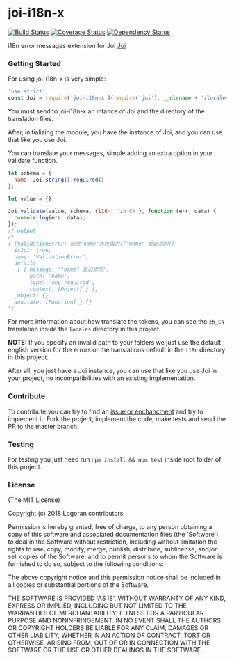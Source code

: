 # joi-i18n-x

[![Build Status][travis-badge]][travis-url]
[![Coverage Status][coveralls-badge]][coveralls-url]
[![Dependency Status][david-badge]][david-url]

i18n error messages extension for Joi [Joi](https://github.com/hapijs/joi)

###  Getting Started
For using joi-i18n-x is very simple:
```javascript
'use strict';
const Joi = require('joi-i18n-x')(require('joi'), __dirname + '/locales');
```
You must send to joi-i18n-x an intance of Joi and the directory of the translation files.

After, initializing the module, you have the instance of Joi, and you can use that like you use Joi.

You can translate your messages, simple adding an extra option in your validate function.

```javascript
let schema = {
  name: Joi.string().required()
};

let value = {};

Joi.validate(value, schema, {i18n: 'zh_CN'}, function (err, data) {
  console.log(err, data);
});
// output
/*
{ [ValidationError: 成员"name"失败因为:["name" 是必须的]]
  isJoi: true,
  name: 'ValidationError',
  details: 
   [ { message: '"name" 是必须的',
       path: 'name',
       type: 'any.required',
       context: [Object] } ],
  _object: {},
  annotate: [Function] } {}
*/
```

For more information about how translate the tokens, you can see the `zh_CN` translation inside the `locales` directory in this project.

**NOTE:** If you specify an invalid path to your folders we just use the default english version for the errors or the translations default in the `i18n` directory in this project.

After all, you just have a Joi instance, you can use that like you use Joi in your project, no incompatibilities with an existing implementation.

### Contribute

To contribute you can try to find an [issue or enchancment][0] and try to
implement it. Fork the project, implement the code, make tests and send the PR to the master branch.

### Testing

For testing you just need run `npm install && npm test` inside root folder of this project. 

### License

(The MIT License)

Copyright (c) 2018 Logoran contributors

Permission is hereby granted, free of charge, to any person obtaining
a copy of this software and associated documentation files (the
'Software'), to deal in the Software without restriction, including
without limitation the rights to use, copy, modify, merge, publish,
distribute, sublicense, and/or sell copies of the Software, and to
permit persons to whom the Software is furnished to do so, subject to
the following conditions:

The above copyright notice and this permission notice shall be
included in all copies or substantial portions of the Software.

THE SOFTWARE IS PROVIDED 'AS IS', WITHOUT WARRANTY OF ANY KIND,
EXPRESS OR IMPLIED, INCLUDING BUT NOT LIMITED TO THE WARRANTIES OF
MERCHANTABILITY, FITNESS FOR A PARTICULAR PURPOSE AND NONINFRINGEMENT.
IN NO EVENT SHALL THE AUTHORS OR COPYRIGHT HOLDERS BE LIABLE FOR ANY
CLAIM, DAMAGES OR OTHER LIABILITY, WHETHER IN AN ACTION OF CONTRACT,
TORT OR OTHERWISE, ARISING FROM, OUT OF OR IN CONNECTION WITH THE
SOFTWARE OR THE USE OR OTHER DEALINGS IN THE SOFTWARE.

[0]: https://github.com/logoran/joi-i18n-x/issues?q=is%3Aopen+is%3Aenchancement+is%3Abug

[travis-badge]: https://api.travis-ci.org/logoran/joi-i18n-x.svg?branch=master
[travis-url]: https://travis-ci.org/logoran/joi-i18n-x
[coveralls-badge]:https://coveralls.io/repos/logoran/joi-i18n-x/badge.svg?branch=master&service=github
[coveralls-url]: https://coveralls.io/github/logoran/joi-i18n-x?branch=master
[david-badge]: https://david-dm.org/logoran/joi-i18n-x.svg
[david-url]: https://david-dm.org/logoran/joi-i18n-x

